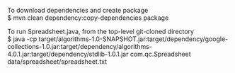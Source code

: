 To download dependencies and create package  
	$ mvn clean dependency:copy-dependencies package  

To run Spreadsheet.java, from the top-level git-cloned directory  
	$ java -cp target/algorithms-1.0-SNAPSHOT.jar:target/dependency/google-collections-1.0.jar:target/dependency/algorithms-4.0.1.jar:target/dependency/stdlib-1.0.1.jar com.qc.Spreadsheet data/spreadsheet/spreadsheet.txt  


